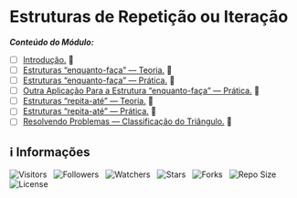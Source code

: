 <!-- Título -->
# Estruturas de Repetição ou Iteração

***Conteúdo do Módulo:***

* [ ] [Introdução.](https://github.com/Devgeeknerd/cla-int-est-rep-ite-log-pra-pro-com-bas) &#128679;
* [ ] [Estruturas “enquanto-faça” — Teoria.](https://github.com/Devsgeeknerd/cla-est-enq-fac-teo-est-rep-ite-log-para-pro-com-bas) &#128679;
* [ ] [Estruturas “enquanto-faça” — Prática.](https://github.com/cla-est-enq-fac-pra-est-rep-ite-log-par-pro-com-bas) &#128679;
* [ ] [Outra Aplicação Para a Estrutura “enquanto-faça” — Prática.](https://github.com/Devsgeeknerd/cla-out-apl-par-est-enq-fac-pra-est-rep-ite-log-par-pro-com-bas) &#128679;
* [ ] [Estruturas “repita-até” — Teoria.](https://github.com/Devsgeeknerd/cla-est-rep-ate-teo-est-rep-ite-log-par-pro-com-bas) &#128679;
* [ ] [Estruturas “repita-até” — Prática.](https://github.com/Devsgeeknerd/cla-est-rep-ate-pra-est-rep-ite-log-par-pro-com-bas) &#128679;
* [ ] [Resolvendo Problemas — Classificação do Triângulo.](https://github.com/Devsgeeknerd/cla-res-pro-cla-tri-est-rep-ite-log-par-pro-com-bas) &#128679;

<!-- Informações -->
## &#8505; Informações

![Visitors](https://api.visitorbadge.io/api/visitors?path=Devsgeeknerd%2Fmod-est-rep-ite-log-par-pro-com-bas&label=Visitantes&labelColor=%23700070&labelStyle=none&countColor=%23000fff&style=plastic&color=%23ffffff "Total de Visitante")
&nbsp;
![Followers](https://img.shields.io/github/followers/Devsgeeknerd?style=p&label=Seguidores&labelColor=800080&color=000fff "Total de Seguidores")
&nbsp;
![Watchers](https://img.shields.io/github/watchers/Devsgeeknerd/mod-est-rep-ite-log-par-pro-com-bas?style=p&label=Observadores&labelColor=800080&color=000fff "Total de Observadores")
&nbsp;
![Stars](https://img.shields.io/github/stars/Devsgeeknerd/mod-est-rep-ite-log-par-pro-com-bas?style=p&label=Estrelas&labelColor=800080&color=000fff "Total de Estrelas")
&nbsp;
![Forks](https://img.shields.io/github/forks/Devsgeeknerd/mod-est-rep-ite-log-par-pro-com-bas?style=p&label=Bifurcações&labelColor=800080&color=000fff "Total de Bifurcações")
&nbsp;
![Repo Size](https://img.shields.io/github/repo-size/Devsgeeknerd/mod-est-rep-ite-log-par-pro-com-bas?style=p&label=Tamanho&labelColor=800080&color=000fff "Tamanho do Repositório")
&nbsp;
![License](https://img.shields.io/github/license/Devsgeeknerd/mod-est-rep-ite-log-par-pro-com-bas?style=p&label=Licença&labelColor=800080&color=000fff "Licença do Repositório")
